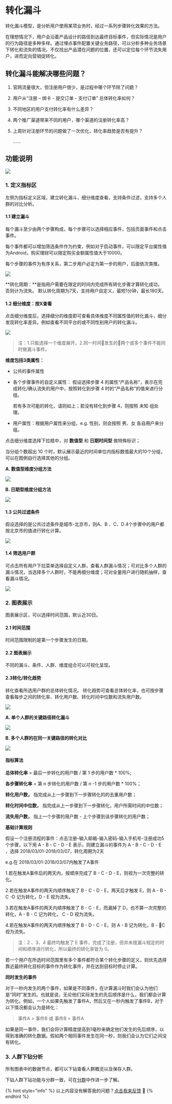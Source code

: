# 转化漏斗

转化漏斗模型，是分析用户使用某项业务时，经过一系列步骤转化效果的方法。

在理想情况下，用户会沿着产品设计的路径到达最终目标事件，但实际情况是用户的行为路径是多种多样。通过埋点事件配置关键业务路径，可以分析多种业务场景下转化和流失的情况，不仅找出产品潜在问题的位置，还可以定位每个环节流失用户，进而定向营销促转化。

## 转化漏斗能解决哪些问题？

1. 官网流量很大，但注册用户很少，是过程中哪个环节除了问题？
2. 用户从“注册 – 绑卡 - 提交订单 - 支付订单” 总体转化率如何？
3. 不同地区的用户支付转化率有什么差异？
4. 两个推广渠道带来不同的用户，哪个渠道的注册转化率高？
5. 上周针对注册环节的问题做了一次优化，转化率趋势是否有提升？

   ……

## 功能说明

![](../../.gitbook/assets/image%20%28203%29.png)

### 1. 定义指标区

左侧为指标定义区域，建立转化漏斗，细分维度查看，支持条件过滤，支持多个人群的对比分析。

#### 1.1 建立漏斗

每个漏斗至少由两个步骤构成，每个步骤可以选择相应事件，包括页面事件和点击事件。

每个事件都可以增加筛选条件作为约束，例如对于启动事件，可以限定平台属性值为Android，购买理财可以限定购买金额属性值大于10000。

每个步骤的事件为有序关系，第二步用户必定为第一步的用户，后面依次类推。

![ ](https://imguserradar.analysys.cn/fangzhou/img/2018/08/201808131456479578.png)

**转化周期：**是指用户需要在限定的时间内完成所有转化步骤才算转化成功，否则计为流失。 默认转化周期为7天，支持用户自定义，最短1分钟，最长180天。

#### 1.2 细分维度：按X查看

点击细分维度后，选择细分的维度即可查看具体维度不同属性值的转化漏斗，细分发现转化率差异。例如查看不同平台的或不同性别用户的转化漏斗。

![](../../.gitbook/assets/image%20%28116%29.png)

> 注：1.只能选择一个维度展开。2.同一时间发生的两个或多个事件不能同时做漏斗事件。

**维度包括3类属性：**

* 公共的事件属性
* 各个步骤事件的自定义属性： 假设选择步骤 4 的属性“产品名称”，表示在完成转化/确认流失的用户中，按照转化到步骤 4 时的“产品名称”的值来进行分组。

  若有多次可能的转化，请则如上；若没有转化到步骤 4，则按照 未知 组处理。

* 用户属性：根据用户属性来分组，e.g. 性别，则会按照 男、女 各自用户来分组。

点击细分维度选择下拉框中，对 **数值型** 和 **日期时间型** 做特殊标识；

当分组个数超出 10 个时，默认展示最近的时间单位内指标数值最大的10个分组，可以在图例自行选择其他的分组。

**A. 数值型维度分组方法**

![ ](https://imguserradar.analysys.cn/fangzhou/img/2018/08/201808141124296588.png)

**B. 日期型维度分组方法**

![ ](https://imguserradar.analysys.cn/fangzhou/img/2018/08/201808141129271063.gif)

#### 1.3 公共过滤条件

假设选择的是公共过滤条件是城市-北京市，则A、B 、C、D 4个步骤中的用户都按北京市的值进行转化计算。

![ ](https://imguserradar.analysys.cn/fangzhou/img/2018/08/201808171408208357.png)

#### 1.4 筛选用户群

可点击所有用户下拉菜单选择自定义人群，查看人群漏斗情况；可对比多个人群的漏斗情况，当选择多个人群时，不能再细分维度；可对全量用户进行随机抽样，查看漏斗情况。

![ ](https://imguserradar.analysys.cn/fangzhou/img/2018/08/201808141134020903.png)

### 2. 图表展示

图表展示区，可以选择时间范围，默认近30日。

#### 2.1 时间范围

时间范围限制的是第一个步骤发生的日期。

#### 2.2 图表展示

不同的漏斗、条件、人群、维度组合可以可视化呈现。

#### 2.3转化/转化趋势

转化查看所选用户群的总体转化情况。 转化趋势可查看总体转化率，也可按步骤查看每步之间的转化率、转化用户数、转化时间中位数和流失用户数。

![ ](https://imguserradar.analysys.cn/fangzhou/img/2018/08/201808141144409929.png)

**A. 单个人群的关键路径转化漏斗**

![ ](https://imguserradar.analysys.cn/fangzhou/img/2018/08/201808141017396454.png)

**B. 多个人群的在同一关键路径的转化对比**

![ ](https://imguserradar.analysys.cn/fangzhou/img/2018/08/201808141019522396.png)

#### 指标算法

**总体转化率** = 最后一步转化的用户数 / 第 1 步的用户数 \* 100%;

**各步骤转化率** = 第 n 步转化的用户数 / 第 n -1 步的用户数 \* 100%；

**转化用户数，** 指完成从上一步骤到下一步骤转化的的去重用户数；

**转化时间中位数，** 指完成从上一步骤到下一步骤转化，用户所需时间的中位数；

**流失用户数，** 指上一个步骤的用户数 - 上个步骤到该步骤转化的用户数；

**基础计算规则**

假设一个注册流程的事件：点击注册-输入邮箱-输入密码-输入手机号-注册成功5个步骤，以下用 A - B - C - D - E 表示，则建立漏斗的事件为 A - B - C - D - E ，选择 2018/03/01-2018/03/07，转化周期为2天

e.g.在 2018/03/01-2018/03/07内触发了A事件

1.若在触发A事件后的两天内，按顺序完成了 B - C - D - E，则视为一次完整的转化。

2.若在触发A事件的两天内顺序触发了 B - C - D - E，两天后才触发 E，则 A - B - C -D 记为转化，D - E 视为流失。

3.若在触发A事件的两天内顺序触发了 B - C - E，而漏掉了 D，也不算一次完整的转化，A - B - C 记为转化， C - D 视为流失。

4.若在触发A事件的两天内顺序触发了 B - D - C - E，则 A - B 记为转化，B - C 视为流失。

> 注：2 、3、4 最终均触发了 E 事件，完成了注册，但并未按漏斗规定的时间和顺序进行转化，所以最终的转化率皆为 0。

若一个用户在所选时间范围里有多个事件都符合某个转化步骤的定义，则优先选择靠近最终转化目标的事件作为转化事件，并在达到目标时停止计算。

**同时发生的事件**

对于一秒内发生的两个事件，如果是不同事件，在计算漏斗时我们会认为他们是“同时”发生的。也就是说，无论他们实际发生的先后顺序是什么，我们都会计算为转化。例如，一个人如果先触发了事件A，然后又在一秒内触发了事件B，对于以下情况都会认为是转化：

> 事件A &gt; 事件B 或 事件B &gt; 事件A

如果是同一事件，我们会将计算精度提高到1毫秒来确定他们发生的先后顺序，以得到准确的转化数据。假如两个相同事件发生在同一秒，则我们会认为它们之间没有转化。

### 3. 人群下钻分析

所有图表中的数据节点，都可以下钻查看人群概览以及保存人群。

下钻人群下钻功能与分群一致，可在[分群](../segmentation/)中作进一步了解。



{% hint style="info" %}
以上内容没有解答我的问题？[点击我来反馈](https://support.qq.com/products/118522/) 🚀
{% endhint %}

